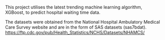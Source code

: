 This project utilises the latest trending machine learning algorithm, XGBoost, to predict hospital waiting time data.

The datasets were obtained from the National Hospital Ambulatory Medical Care Survey website and are in the form of SAS datasets (sas7bdat).
https://ftp.cdc.gov/pub/Health_Statistics/NCHS/Datasets/NHAMCS/
